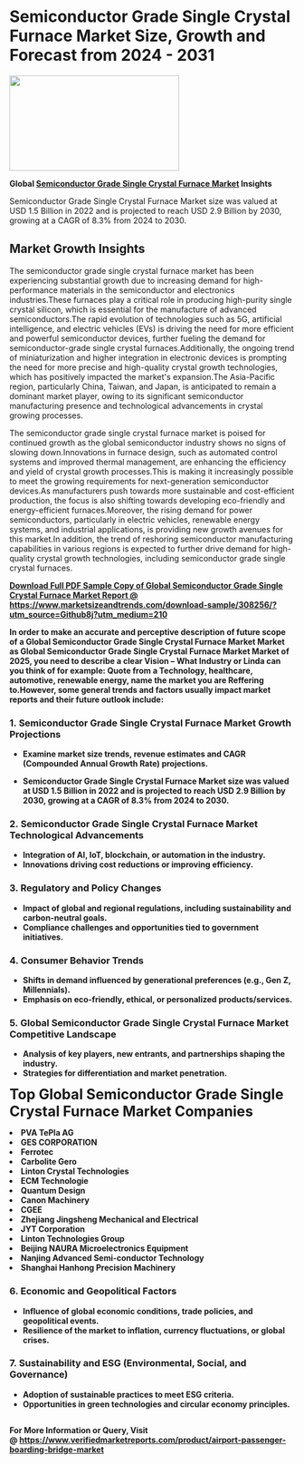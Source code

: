 <H1>Semiconductor Grade Single Crystal Furnace Market Size, Growth and Forecast from 2024 - 2031</H1><img class="aligncenter size-medium wp-image-584254" src="https://thirdeyenews.in/wp-content/uploads/2024/09/Global-Market-Research-300x168.jpeg" alt="" width="300" height="168" /><p><strong>Global&nbsp;<a href="https://www.marketsizeandtrends.com/download-sample/308256/?utm_source=Github8j?utm_medium=210">Semiconductor Grade Single Crystal Furnace Market</a> Insights</strong></p><p>Semiconductor Grade Single Crystal Furnace Market size was valued at USD 1.5 Billion in 2022 and is projected to reach USD 2.9 Billion by 2030, growing at a CAGR of 8.3% from 2024 to 2030.</p><p><h2>Market Growth Insights</h2> <p>The semiconductor grade single crystal furnace market has been experiencing substantial growth due to increasing demand for high-performance materials in the semiconductor and electronics industries.These furnaces play a critical role in producing high-purity single crystal silicon, which is essential for the manufacture of advanced semiconductors.The rapid evolution of technologies such as 5G, artificial intelligence, and electric vehicles (EVs) is driving the need for more efficient and powerful semiconductor devices, further fueling the demand for semiconductor-grade single crystal furnaces.Additionally, the ongoing trend of miniaturization and higher integration in electronic devices is prompting the need for more precise and high-quality crystal growth technologies, which has positively impacted the market's expansion.The Asia-Pacific region, particularly China, Taiwan, and Japan, is anticipated to remain a dominant market player, owing to its significant semiconductor manufacturing presence and technological advancements in crystal growing processes.</p> <p><strong><a href="#"></a></strong></p> <p>The semiconductor grade single crystal furnace market is poised for continued growth as the global semiconductor industry shows no signs of slowing down.Innovations in furnace design, such as automated control systems and improved thermal management, are enhancing the efficiency and yield of crystal growth processes.This is making it increasingly possible to meet the growing requirements for next-generation semiconductor devices.As manufacturers push towards more sustainable and cost-efficient production, the focus is also shifting towards developing eco-friendly and energy-efficient furnaces.Moreover, the rising demand for power semiconductors, particularly in electric vehicles, renewable energy systems, and industrial applications, is providing new growth avenues for this market.In addition, the trend of reshoring semiconductor manufacturing capabilities in various regions is expected to further drive demand for high-quality crystal growth technologies, including semiconductor grade single crystal furnaces.</p> <p><strong><a href="#"></p><p><span class=""><strong>Download Full PDF Sample Copy of Global Semiconductor Grade Single Crystal Furnace Market Report</strong> @ <a href="https://www.marketsizeandtrends.com/download-sample/308256/?utm_source=Github8j?utm_medium=210" target="_blank">https://www.marketsizeandtrends.com/download-sample/308256/?utm_source=Github8j?utm_medium=210</a></span></p><p>In order to make an accurate and perceptive description of future scope of a Global&nbsp;Semiconductor Grade Single Crystal Furnace Market Market as Global&nbsp;Semiconductor Grade Single Crystal Furnace Market Market of 2025, you need to describe a clear Vision &ndash; What Industry or Linda can you think of for example: Quote from a Technology, healthcare, automotive, renewable energy, name the market you are Reffering to.However, some general trends and factors usually impact market reports and their future outlook include:</p><h3>1.&nbsp;<strong>Semiconductor Grade Single Crystal Furnace Market Growth Projections</strong></h3><ul><li>Examine market size trends, revenue estimates and CAGR (Compounded Annual Growth Rate) projections.</li><li><p>Semiconductor Grade Single Crystal Furnace Market size was valued at USD 1.5 Billion in 2022 and is projected to reach USD 2.9 Billion by 2030, growing at a CAGR of 8.3% from 2024 to 2030.</p></li></ul><h3>2.&nbsp;<strong>Semiconductor Grade Single Crystal Furnace Market Technological Advancements</strong></h3><ul><li>Integration of AI, IoT, blockchain, or automation in the industry.</li><li>Innovations driving cost reductions or improving efficiency.</li></ul><h3>3.&nbsp;<strong>Regulatory and Policy Changes</strong></h3><ul><li>Impact of global and regional regulations, including sustainability and carbon-neutral goals.</li><li>Compliance challenges and opportunities tied to government initiatives.</li></ul><h3>4.&nbsp;<strong>Consumer Behavior Trends</strong></h3><ul><li>Shifts in demand influenced by generational preferences (e.g., Gen Z, Millennials).</li><li>Emphasis on eco-friendly, ethical, or personalized products/services.</li></ul><h3>5.&nbsp;<strong>Global Semiconductor Grade Single Crystal Furnace Market Competitive Landscape</strong></h3><ul><li>Analysis of key players, new entrants, and partnerships shaping the industry.</li><li>Strategies for differentiation and market penetration.</li></ul><p data-pm-slice="1 1 []"><span style="color: inherit; font-family: inherit; font-size: 25px;">Top Global Semiconductor Grade Single Crystal Furnace Market Companies</span></p><div class="" data-test-id=""><p><li>PVA TePla AG</li><li> GES CORPORATION</li><li> Ferrotec</li><li> Carbolite Gero</li><li> Linton Crystal Technologies</li><li> ECM Technologie</li><li> Quantum Design</li><li> Canon Machinery</li><li> CGEE</li><li> Zhejiang Jingsheng Mechanical and Electrical</li><li> JYT Corporation</li><li> Linton Technologies Group</li><li> Beijing NAURA Microelectronics Equipment</li><li> Nanjing Advanced Semi-conductor Technology</li><li> Shanghai Hanhong Precision Machinery</li></p></div><h3>6.&nbsp;<strong>Economic and Geopolitical Factors</strong></h3><ul><li>Influence of global economic conditions, trade policies, and geopolitical events.</li><li>Resilience of the market to inflation, currency fluctuations, or global crises.</li></ul><h3>7.&nbsp;<strong>Sustainability and ESG (Environmental, Social, and Governance)</strong></h3><ul><li>Adoption of sustainable practices to meet ESG criteria.</li><li>Opportunities in green technologies and circular economy principles.</li></ul><h2><strong style="font-size: 14px;">For More Information or Query, Visit @&nbsp;</strong><a style="background-color: #ffffff; font-size: 14px;" href="https://www.marketsizeandtrends.com/report/semiconductor-grade-single-crystal-furnace-market/" target="_blank">https://www.verifiedmarketreports.com/product/airport-passenger-boarding-bridge-market</a></h2>